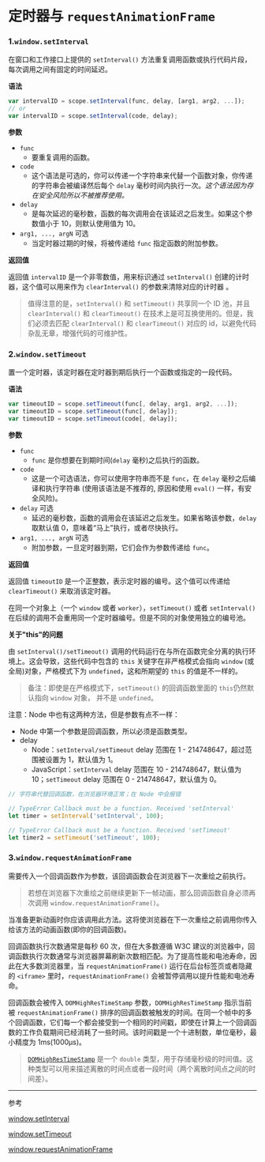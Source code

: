 # 定时器与 `requestAnimationFrame`

### 1.`window.setInterval`

在窗口和工作接口上提供的 `setInterval()` 方法重复调用函数或执行代码片段，每次调用之间有固定的时间延迟。

**语法**

```js
var intervalID = scope.setInterval(func, delay, [arg1, arg2, ...]);
// or
var intervalID = scope.setInterval(code, delay);
```

**参数**

- `func`
  - 要重复调用的函数。
- `code`
  - 这个语法是可选的，你可以传递一个字符串来代替一个函数对象，你传递的字符串会被编译然后每个 `delay` 毫秒时间内执行一次。*这个语法因为存在安全风险所以不被推荐使用。*
- `delay`
  - 是每次延迟的毫秒数，函数的每次调用会在该延迟之后发生。如果这个参数值小于 10，则默认使用值为 10。
- `arg1, ..., argN` 可选
  - 当定时器过期的时候，将被传递给 `func` 指定函数的附加参数。

**返回值**

返回值 `intervalID` 是一个非零数值，用来标识通过 `setInterval()` 创建的计时器，这个值可以用来作为 `clearInterval()` 的参数来清除对应的计时器 。

> 值得注意的是，`setInterval()` 和 `setTimeout()` 共享同一个 ID 池，并且 `clearInterval()` 和 `clearTimeout()` 在技术上是可互换使用的。但是，我们必须去匹配 `clearInterval()` 和 `clearTimeout()` 对应的 id，以避免代码杂乱无章，增强代码的可维护性。

### 2.`window.setTimeout`

置一个定时器，该定时器在定时器到期后执行一个函数或指定的一段代码。

**语法**

```js
var timeoutID = scope.setTimeout(func[, delay, arg1, arg2, ...]);
var timeoutID = scope.setTimeout(func[, delay]);
var timeoutID = scope.setTimeout(code[, delay]);
```

**参数**

- `func`
  - `func` 是你想要在到期时间(`delay` 毫秒)之后执行的函数。
- `code`
  - 这是一个可选语法，你可以使用字符串而不是 `func`，在 `delay` 毫秒之后编译和执行字符串 (使用该语法是不推荐的, 原因和使用 `eval()` 一样，有安全风险)。
- `delay` 可选
  - 延迟的毫秒数，函数的调用会在该延迟之后发生。如果省略该参数，`delay` 取默认值 0，意味着“马上”执行，或者尽快执行。
- `arg1, ..., argN` 可选
  - 附加参数，一旦定时器到期，它们会作为参数传递给 `func`。

**返回值**

返回值 `timeoutID` 是一个正整数，表示定时器的编号。这个值可以传递给 `clearTimeout()` 来取消该定时器。

在同一个对象上（一个 `window` 或者 `worker`），`setTimeout()` 或者 `setInterval()` 在后续的调用不会重用同一个定时器编号。但是不同的对象使用独立的编号池。

**关于"this"的问题**

由 `setInterval()/setTimeout()` 调用的代码运行在与所在函数完全分离的执行环境上。这会导致，这些代码中包含的 `this` 关键字在非严格模式会指向 `window` (或全局)对象，严格模式下为 `undefined`，这和所期望的 `this` 的值是不一样的。

> 备注：即使是在严格模式下，`setTimeout()` 的回调函数里面的 `this`仍然默认指向 `window` 对象， 并不是 `undefined`。

注意：Node 中也有这两种方法，但是参数有点不一样：

- Node 中第一个参数是回调函数，所以必须是函数类型。
- delay
  - Node：`setInterval/setTimeout` delay 范围在 1 - 214748647，超过范围被设置为 1，默认值为 1。
  - JavaScript：`setInterval` delay 范围在 10 - 214748647，默认值为 10；`setTimeout`  delay 范围在 0 - 214748647，默认值为 0。

```js
// 字符串代替回调函数，在浏览器环境正常；在 Node 中会报错

// TypeError Callback must be a function. Received 'setInterval'
let timer = setInterval('setInterval', 100);

// TypeError Callback must be a function. Received 'setTimeout'
let timer2 = setTimeout('setTimeout', 100);
```

### 3.`window.requestAnimationFrame`

需要传入一个回调函数作为参数，该回调函数会在浏览器下一次重绘之前执行。

> 若想在浏览器下次重绘之前继续更新下一帧动画，那么回调函数自身必须再次调用 `window.requestAnimationFrame()`。

当准备更新动画时你应该调用此方法。这将使浏览器在下一次重绘之前调用你传入给该方法的动画函数(即你的回调函数)。

回调函数执行次数通常是每秒 60 次，但在大多数遵循 W3C 建议的浏览器中，回调函数执行次数通常与浏览器屏幕刷新次数相匹配。为了提高性能和电池寿命，因此在大多数浏览器里，当 `requestAnimationFrame()` 运行在后台标签页或者隐藏的 `<iframe>` 里时，`requestAnimationFrame()` 会被暂停调用以提升性能和电池寿命。

回调函数会被传入 `DOMHighResTimeStamp` 参数，`DOMHighResTimeStamp` 指示当前被 `requestAnimationFrame()` 排序的回调函数被触发的时间。在同一个帧中的多个回调函数，它们每一个都会接受到一个相同的时间戳，即使在计算上一个回调函数的工作负载期间已经消耗了一些时间。该时间戳是一个十进制数，单位毫秒，最小精度为 1ms(1000μs)。

> [`DOMHighResTimeStamp`](https://developer.mozilla.org/zh-CN/docs/Web/API/DOMHighResTimeStamp) 是一个 `double` 类型，用于存储毫秒级的时间值。这种类型可以用来描述离散的时间点或者一段时间（两个离散时间点之间的时间差）。

---

参考

[window.setInterval](https://developer.mozilla.org/zh-CN/docs/Web/API/WindowOrWorkerGlobalScope/setInterval)

[window.setTimeout](https://developer.mozilla.org/zh-CN/docs/Web/API/WindowOrWorkerGlobalScope/setTimeout)

[window.requestAnimationFrame](https://developer.mozilla.org/zh-CN/docs/Web/API/Window/requestAnimationFrame)
